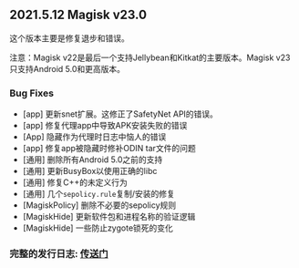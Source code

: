 ## 2021.5.12 Magisk v23.0

这个版本主要是修复退步和错误。

注意：Magisk v22是最后一个支持Jellybean和Kitkat的主要版本。Magisk v23只支持Android 5.0和更高版本。
### Bug Fixes

- [app] 更新snet扩展。这修正了SafetyNet API的错误。
- [app] 修复代理app中导致APK安装失败的错误
- [App] 隐藏作为代理时日志中恼人的错误
- [app] 修复app被隐藏时修补ODIN tar文件的问题
- [通用] 删除所有Android 5.0之前的支持
- [通用] 更新BusyBox以使用正确的libc
- [通用] 修复C++的未定义行为
- [通用] 几个`sepolicy.rule`复制/安装的修复
- [MagiskPolicy] 删除不必要的sepolicy规则
- [MagiskHide] 更新软件包和进程名称的验证逻辑
- [MagiskHide] 一些防止zygote锁死的变化

### 完整的发行日志: [传送门](https://magisk.aac6fef.top/changes.html)

